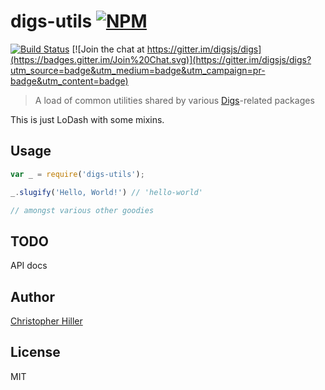 # digs-utils [![NPM](https://nodei.co/npm/digs-utils.png?compact=true)](https://www.npmjs.com/package/digs-utils)  
[![Build Status](https://travis-ci.org/digsjs/digs-utils.svg?branch=master)](https://travis-ci.org/digsjs/digs-utils) [![Join the chat at https://gitter.im/digsjs/digs](https://badges.gitter.im/Join%20Chat.svg)](https://gitter.im/digsjs/digs?utm_source=badge&utm_medium=badge&utm_campaign=pr-badge&utm_content=badge)

> A load of common utilities shared by various [Digs](https://github.com/digsjs/digs)-related packages

This is just LoDash with some mixins.

## Usage

```js
var _ = require('digs-utils');

_.slugify('Hello, World!') // 'hello-world' 

// amongst various other goodies
```

## TODO

API docs

## Author

[Christopher Hiller](http://boneskull.com)

## License

MIT
